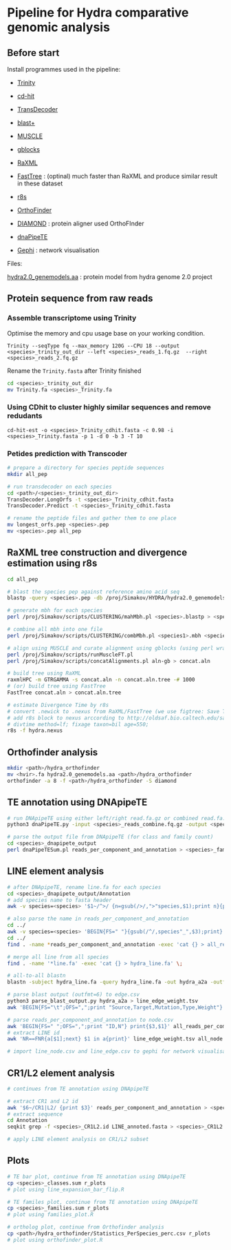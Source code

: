 # Pipeline for Hydra comparative genomic analysis

## Before start

Install programmes used in the pipeline:

- [Trinity](https://github.com/trinityrnaseq/trinityrnaseq/wiki)

- [cd-hit](http://cd-hit.org/)

- [TransDecoder](https://github.com/TransDecoder/TransDecoder/wiki)

- [blast+](https://blast.ncbi.nlm.nih.gov/Blast.cgi?CMD=Web&PAGE_TYPE=BlastDocs&DOC_TYPE=Download)

- [MUSCLE](https://www.drive5.com/muscle/)

- [gblocks](http://molevol.cmima.csic.es/castresana/Gblocks.html)

- [RaXML](https://cme.h-its.org/exelixis/web/software/raxml/index.html)

- [FastTree](http://www.microbesonline.org/fasttree/) : (optinal) much faster than RaXML and produce similar result in these dataset

- [r8s](http://ceiba.biosci.arizona.edu/r8s/index.html)

- [OrthoFinder](https://github.com/davidemms/OrthoFinder)

- [DIAMOND](https://ab.inf.uni-tuebingen.de/software/diamond/) : protein aligner used OrthoFInder

- [dnaPipeTE](https://github.com/clemgoub/dnaPipeTE)

- [Gephi](https://gephi.org/) : network visualisation

Files:

[hydra2.0_genemodels.aa](https://research.nhgri.nih.gov/hydra/download/?dl=aa) : protein model from hydra genome 2.0 project



## Protein sequence from raw reads

### Assemble transcriptome using Trinity

Optimise the memory and cpu usage base on your working condition.

`Trinity --seqType fq --max_memory 120G --CPU 18 --output <species>_trinity_out_dir --left <species>_reads_1.fq.gz  --right <species>_reads_2.fq.gz`

Rename the `Trinity.fasta` after Trinity finished

```bash
cd <species>_trinity_out_dir
mv Trinity.fa <species>_Trinity.fa
```

### Using CDhit to cluster highly similar sequences and remove redudants

`cd-hit-est -o <species>_Trinity_cdhit.fasta -c 0.98 -i <species>_Trinity.fasta -p 1 -d 0 -b 3 -T 10`

### Petides prediction with Transcoder

```bash
# prepare a directory for species peptide sequences
mkdir all_pep

# run transdecoder on each species
cd <path>/<species>_trinity_out_dir>
TransDecoder.LongOrfs -t <species>_Trinity_cdhit.fasta
TransDecoder.Predict -t <species>_Trinity_cdhit.fasta

# rename the peptide files and gather them to one place
mv longest_orfs.pep <species>.pep
mv <species>.pep all_pep
```

## RaXML tree construction and divergence estimation using r8s

```bash
cd all_pep

# blast the species pep against reference amino acid seq
blastp -query <species>.pep -db /proj/Simakov/HYDRA/hydra2.0_genemodels.aa -outfmt 6 -evalue 1e-6 -num_threads 10  -out <species>.blastp

# generate mbh for each species
perl /proj/Simakov/scripts/CLUSTERING/mahMbh.pl <species>.blastp > <species>.mbh

# combine all mbh into one file
perl /proj/Simakov/scripts/CLUSTERING/combMbh.pl <species1>.mbh <species2>.mbh <species3>.mbh <...> > all.mbh.clus

# align using MUSCLE and curate alignment using gblocks (using perl wrapper scripts)
perl /proj/Simakov/scripts/runMuscleFT.pl
perl /proj/Simakov/scripts/concatAlignments.pl aln-gb > concat.aln

# build tree using RaXML
raxmlHPC -m GTRGAMMA -s concat.aln -n concat.aln.tree -# 1000
# (or) build tree using FastTree
FastTree concat.aln > concat.aln.tree

# estimate Divergence Time by r8s
# convert .newick to .nexus from RaXML/FastTree (we use figtree: Save Trees > 'Nexus')
# add r8s block to nexus arccording to http://oldsaf.bio.caltech.edu/saf_manuals/r8s.manual.pdf
# divtime method=lf; fixage taxon=bil age=550;
r8s -f hydra.nexus
```

## Orthofinder analysis

```bash
mkdir <path>/hydra_orthofinder
mv <hvir>.fa hydra2.0_genemodels.aa <path>/hydra_orthofinder
orthofinder -a 8 -f <path>/hydra_orthofinder -S diamond
```

## TE annotation using DNApipeTE

```bash
# run DNApipeTE using either left/right read.fa.gz or combined read.fa.gz
python3 dnaPipeTE.py -input <species>_reads_combine.fq.gz -output <species>_dnapipete_output -sample_size 1000000 -sample_number 2 -cpu 20

# parse the output file from DNApipeTE (for class and family count)
cd <species>_dnapipete_output
perl dnaPipeTESum.pl reads_per_component_and_annotation > <species>_families.sum  >& <species>_classes.sum
```

## LINE element analysis

```bash
# after DNApipeTE, rename line.fa for each species
cd <species>_dnapipete_output/Annotation
# add species name to fasta header
awk -v species=<species> '$1~/^>/ {n=gsub(/>/,">"species,$1);print n}{print}' LINE_annoted.fasta > <species>.line.fa

# also parse the name in reads_per_component_and_annotation
cd ../
awk -v species=<species> 'BEGIN{FS=" "}{gsub(/^/,species"_",$3);print}' > <species>_reads_per_component_and_annotation
cd ../
find . -name *reads_per_component_and_annotation -exec 'cat {} > all_reads_per_component_and_annotation' \;

# merge all line from all species
find . -name '*line.fa' -exec 'cat {} > hydra_line.fa' \;

# all-to-all blastn
blastn -subject hydra_line.fa -query hydra_line.fa -out hydra_a2a -outfmt 6

# parse blast output (outfmt=6) to edge.csv
python3 parse_blast_output.py hydra_a2a > line_edge_weight.tsv
awk 'BEGIN{FS="\t";OFS=",";print "Source,Target,Mutation,Type,Weight"} {m=1/$3;print $1,$2,m,"unidirected",$3}' line_edge_weight.tsv > line_edges.csv

# parse reads_per_component_and_annotation to node.csv
awk 'BEGIN{FS=" ";OFS=",";print "ID,N"} print{$3,$1}' all_reads_per_component_and_annotation > all_node.csv
# extract LINE id
awk 'NR==FNR{a[$1];next} $1 in a{print}' line_edge_weight.tsv all_node.csv > line_node.csv

# import line_node.csv and line_edge.csv to gephi for network visualisation
```

## CR1/L2 element analysis

```bash
# continues from TE annotation using DNApipeTE

# extract CR1 and L2 id
awk '$6~/CR1|L2/ {print $3}' reads_per_component_and_annotation > <species>_CR1L2.id
# extract sequence
cd Annotation
seqkit grep -f <species>_CR1L2.id LINE_annoted.fasta > <species>_CR1L2.fa

# apply LINE element analysis on CR1/L2 subset
```

## Plots

```bash
# TE bar plot, continue from TE annotation using DNApipeTE
cp <species>_classes.sum r_plots
# plot using line_expansion_bar_flip.R

# TE familes plot, continue from TE annotation using DNApipeTE
cp <species>_families.sum r_plots
# plot using families_plot.R

# ortholog plot, continue from Orthofinder analysis
cp <path>/hydra_orthofinder/Statistics_PerSpecies_perc.csv r_plots
# plot using orthofinder_plot.R
```

